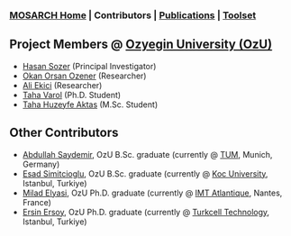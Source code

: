 ### [MOSARCH Home](./) | Contributors | [Publications](./publications.html) | [Toolset](./toolset.html)

## Project Members @ [Ozyegin University (OzU)](https://www.ozyegin.edu.tr/)
- [Hasan Sozer](https://faculty.ozyegin.edu.tr/hsozer/) (Principal Investigator) 
- [Okan Orsan Ozener](https://faculty.ozyegin.edu.tr/orsano/) (Researcher)
- [Ali Ekici](https://faculty.ozyegin.edu.tr/aliekici/) (Researcher)
- [Taha Varol](https://tr.linkedin.com/in/tahavarol) (Ph.D. Student)
- [Taha Huzeyfe Aktas](https://tr.linkedin.com/in/taha-huzeyfe-aktas) (M.Sc. Student)

## Other Contributors
- [Abdullah Saydemir](https://github.com/Saydemr), OzU B.Sc. graduate (currently @ [TUM](https://www.tum.de/en/), Munich, Germany)
- [Esad Simitcioglu](https://github.com/EsadSimitcioglu), OzU B.Sc. graduate (currently @ [Koc University](https://www.ku.edu.tr/), Istanbul, Turkiye)
- [Milad Elyasi](http://www.miladelyasi.com/), OzU Ph.D. graduate (currently @ [IMT Atlantique](https://www.imt-atlantique.fr/en), Nantes, France)
- [Ersin Ersoy](https://github.com/ersinersoy/), OzU Ph.D. graduate (currently @ [Turkcell Technology](http://www.turkcellteknoloji.com.tr/language/en/), Istanbul, Turkiye)
